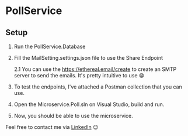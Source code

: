 # PollService
## Setup
1. Run the PollService.Database
2. Fill the MailSetting.settings.json file to use the Share Endpoint
   
   2.1 You can use the https://ethereal.email/create to create an SMTP server to send the emails. It's pretty intuitive to use 😁
3. To test the endpoints, I've attached a Postman collection that you can use.
4. Open the Microservice.Poll.sln on Visual Studio, build and run.
5. Now, you should be able to use the microservice.

Feel free to contact me via [LinkedIn](https://www.linkedin.com/in/bruno-santos-1b5699182/) 😉
